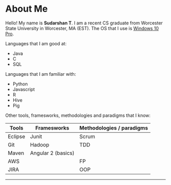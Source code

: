 # About Me

Hello! My name is **Sudarshan T**. I am a recent CS graduate from Worcester State University in Worcester, MA (EST). The OS that I use is [Windows 10 Pro](https://www.microsoft.com/en-us/store/d/windows-10-pro/df77x4d43rkt/48DN).

Languages that I am good at: 
* Java
* C
* SQL  

Languages that I am familiar with:
* Python
* Javascript
* R
* Hive
* Pig  

Other tools, framesworks, methodologies and paradigms that I know:  

| Tools         | Framesworks   | Methodologies / paradigms |
| ------------- | ------------- | -------------- |
| Eclipse       | Junit         |   Scrum        |
| Git           | Hadoop        |   TDD          | 
| Maven         | Angular 2 (basics)     |       |
| AWS           |               |   FP           |
| JIRA          |               |   OOP          |

---
